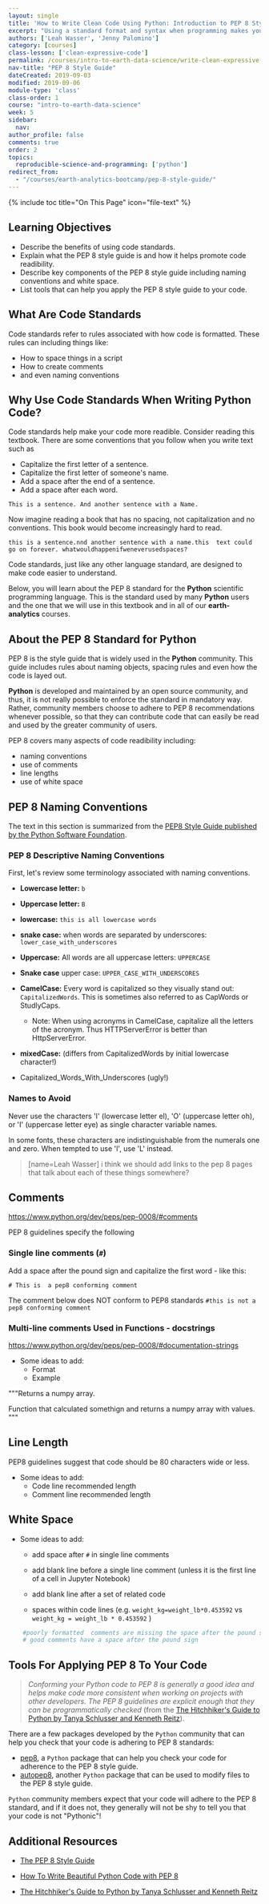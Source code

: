 ```yaml
---
layout: single
title: 'How to Write Clean Code Using Python: Introduction to PEP 8 Style Guide'
excerpt: "Using a standard format and syntax when programming makes your code easier to read. Learn more about PEP 8, a set of guidelines for writing clean code in Python."
authors: ['Leah Wasser', 'Jenny Palomino']
category: [courses]
class-lesson: ['clean-expressive-code']
permalink: /courses/intro-to-earth-data-science/write-clean-expressive-code/intro-to-clean-code/python-pep-8-style-guide/
nav-title: "PEP 8 Style Guide"
dateCreated: 2019-09-03
modified: 2019-09-06
module-type: 'class'
class-order: 1
course: "intro-to-earth-data-science"
week: 5
sidebar:
  nav:
author_profile: false
comments: true
order: 2
topics:
  reproducible-science-and-programming: ['python']
redirect_from:
  - "/courses/earth-analytics-bootcamp/pep-8-style-guide/"
---
```


{% include toc title="On This Page" icon="file-text" %}

<div class='notice--success' markdown="1">

## <i class="fa fa-graduation-cap" aria-hidden="true"></i> Learning Objectives

* Describe the benefits of using code standards.
* Explain what the PEP 8 style guide is and how it helps promote code readibility.
* Describe key components of the PEP 8 style guide including naming conventions and white space.
* List tools that can help you apply the PEP 8 style guide to your code.  

</div>

## What Are Code Standards

Code standards refer to rules associated with how code is formatted. These rules can including things like:

* How to space things in a script
* How to create comments
* and even naming conventions


## Why Use Code Standards When Writing Python Code?

Code standards help make your code more readible. Consider reading this textbook. There are some conventions that you follow when you write text such as

* Capitalize the first letter of a sentence.
* Capitalize the first letter of someone's name.
* Add a space after the end of a sentence.
* Add a space after each word.

`This is a sentence. And another sentence with a Name.`

Now imagine reading a book that has no spacing, not capitalization and no conventions. This book would become increasingly hard to read.

`this is a sentence.nnd another sentence with a name.this 
text could go on forever. whatwouldhappenifweneverusedspaces?`

Code standards, just like any other language standard, are designed to make code easier to understand. 

Below, you will learn about the PEP 8 standard for the **Python** scientific programming language. This is the standard used by many **Python** users and the one that we will use in this textbook and in all of our **earth-analytics** courses.

## About the PEP 8 Standard for Python

PEP 8 is the style guide that is widely used in the **Python** community. This guide includes rules about naming objects, spacing rules and even how the code is layed out.  

**Python** is developed and maintained by an open source community, and thus, it is not really possible to enforce the standard in mandatory way. Rather, community members choose to adhere to PEP 8 recommendations whenever possible, so that they can contribute code that can easily be read and used by the greater community of users. 

PEP 8 covers many aspects of code readibility including:
* naming conventions
* use of comments
* line lengths
* use of white space


## PEP 8 Naming Conventions

The text in this section is summarized from the <a href="https://www.python.org/dev/peps/pep-0008/#naming-conventions" target="_blank">PEP8 Style Guide published by the Python Software Foundation</a>.


### PEP 8 Descriptive Naming Conventions

First, let's review some terminology associated with naming conventions. 


* **Lowercase letter:** `b` 

* **Uppercase letter:** `B`

* **lowercase:** `this is all lowercase words`

* **snake case:** when words are separated by underscores: `lower_case_with_underscores`

* **Uppercase:** All words are all uppercase letters: `UPPERCASE`

* **Snake case** upper case: `UPPER_CASE_WITH_UNDERSCORES`

* **CamelCase:** Every word is capitalized so they visually stand out: `CapitalizedWords`. This is sometimes also referred to as CapWords or StudlyCaps.

    * Note: When using acronyms in CamelCase, capitalize all the letters of the acronym. Thus HTTPServerError is better than HttpServerError.

* **mixedCase:** (differs from CapitalizedWords by initial lowercase character!)

* Capitalized_Words_With_Underscores (ugly!)


### Names to Avoid

Never use the characters 'l' (lowercase letter el), 'O' (uppercase letter oh), or 'I' (uppercase letter eye) as single character variable names.

In some fonts, these characters are indistinguishable from the numerals one and zero. When tempted to use 'l', use 'L' instead.


> [name=Leah Wasser] i think we should add links to the pep 8 pages that talk about each of these things somewhere?
> 
## Comments


https://www.python.org/dev/peps/pep-0008/#comments


PEP 8 guidelines specify the following

###  Single line comments (`#`)

Add a space after the pound sign and capitalize the first word - like this:

`# This is  a pep8 conforming comment`

The comment below does NOT conform to PEP8 standards
`#this is not a pep8 conforming comment`


###  Multi-line comments Used in Functions - docstrings

https://www.python.org/dev/peps/pep-0008/#documentation-strings

* Some ideas to add:
    * Format
    * Example


"""Returns a numpy array. 

Function that calculated somethign and returns a numpy array with values.
"""


## Line Length

PEP8 guidelines suggest that code should be 80 characters wide or less. 


* Some ideas to add:
    * Code line recommended length 
    * Comment line recommended length 


## White Space

* Some ideas to add:
    * add space after `#` in single line comments 

    * add blank line before a single line comment (unless it is the first line of a cell in Jupyter Notebook)
    * add blank line after a set of related code
    * spaces within code lines (e.g. `weight_kg=weight_lb*0.453592` vs `weight_kg = weight_lb * 0.453592` )

```python
    #poorly formatted  comments are missing the space after the pound sign.
    # good comments have a space after the pound sign
```


## Tools For Applying PEP 8 To Your Code

> *Conforming your Python code to PEP 8 is generally a good idea and helps make code more consistent when working on projects with other developers. The PEP 8 guidelines are explicit enough that they can be programmatically checked* (from the <a href="https://www.safaribooksonline.com/library/view/the-hitchhikers-guide/9781491933213/ch04.html" target="_blank">The Hitchhiker's Guide to Python by Tanya Schlusser and Kenneth Reitz</a>). 

There are a few packages developed by the `Python` community that can help you check that your code is adhering to PEP 8 standards:

* <a href="https://pep8.readthedocs.io/en/release-1.7.x/" target="_blank">pep8</a>, a `Python` package that can help you check your code for adherence to the PEP 8 style guide. 
* <a href="https://github.com/hhatto/autopep8" target="_blank">autopep8</a>, another `Python` package that can be used to modify files to the PEP 8 style guide.

`Python` community members expect that your code will adhere to the PEP 8 standard, and if it does not, they generally will not be shy to tell you that your code is not "Pythonic"! 

<div class="notice--info" markdown="1">

## <i class="fa fa-pencil-square-o" aria-hidden="true"></i> Additional Resources

* <a href="https://www.python.org/dev/peps/pep-0008/" target="_blank">The PEP 8 Style Guide</a>

* <a href="https://realpython.com/python-pep8/" target="_blank">How To Write Beautiful Python Code with PEP 8</a>

* <a href="https://www.safaribooksonline.com/library/view/the-hitchhikers-guide/9781491933213/ch04.html" target="_blank">The Hitchhiker's Guide to Python by Tanya Schlusser and Kenneth Reitz</a>
    
</div>
